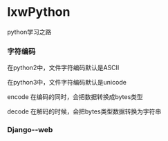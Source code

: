 # lxwPython
python学习之路


### 字符编码
在python2中，文件字符编码默认是ASCII

在python3中，文件字符编码默认是unicode

encode 在编码的同时，会把数据转换成bytes类型

decode 在解码的时候，会把bytes类型数据转换为字符串

### Django--web

